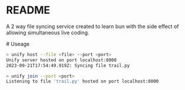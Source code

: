 # README

A 2 way file syncing service created to learn bun with the side effect of allowing simultaneous live coding. 

# Useage
```bash
> unify host --file <file> --port <port>
Unify server hosted on port localhost:8000
2023-09-21T17:54:49.919Z: Syncing file trail.py

> unify join --port <port>
Listening to file 'trail.py' hosted on port localhost:8000
```